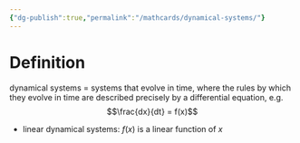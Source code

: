 ```yaml
---
{"dg-publish":true,"permalink":"/mathcards/dynamical-systems/"}
---
```


# Definition 
dynamical systems = systems that evolve in time, where the rules by which they evolve in time are described precisely by a differential equation, e.g. $$\frac{dx}{dt} = f(x)$$
- linear dynamical systems: $f(x)$ is a linear function of $x$
